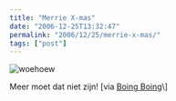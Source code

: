 ```yaml
---
title: "Merrie X-mas"
date: "2006-12-25T13:32:47"
permalink: "2006/12/25/merrie-x-mas/"
tags: ["post"]
---
```

![woehoew](http://www.boingboing.net/dotyxmas.jpg "woehoew")

Meer moet dat niet zijn! \[via [Boing Boing](http://feeds.feedburner.com/~r/boingboing/iBag/~3/61501808/incredible_roy_doty_.html "http://feeds.feedburner.com/~r/boingboing/iBag/~3/61501808/incredible_roy_doty_.html")\]
